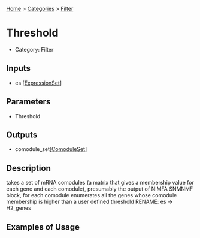 
[Home](../../../index.html) > [Categories](../../index.html) > [Filter](index.html)

# Threshold

* Category: Filter

## Inputs

* es [[ExpressionSet](../../../data_types.html#expressionset)]

## Parameters

* Threshold

## Outputs

* comodule_set[[ComoduleSet](../../../data_types.html#comoduleset)]

## Description

  takes a set of mRNA comodules (a matrix that gives a membership value for each gene and each comodule), presumably the output of NIMFA SNMNMF block, for each comodule enumerates all the genes whose comodule membership is higher than a user defined threshold RENAME: es -> H2_genes

## Examples of Usage
        
